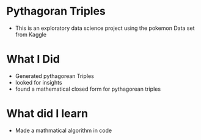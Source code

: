 # Pythagoran Triples
* This is an exploratory data science project using the pokemon Data set from Kaggle 

# What I Did 
* Generated pythagorean Triples 
* looked for insights 
* found a mathematical closed form for pythagorean triples

# What did I learn 
* Made a mathmatical algorithm in code


